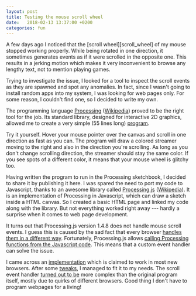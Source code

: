 ```yaml
---
layout: post
title: Testing the mouse scroll wheel
date:   2018-02-13 13:37:00 +0200
categories: fun
---
```


<div class="home">

  <script type="text/javascript" src="/scripts/processing-1.4.8.min.js"></script>

<div markdown="1">
A few days ago I noticed that the [scroll wheel][scroll_wheel] of my mouse stopped working properly. While being rotated in one direction, it sometimes generates events as if it were scrolled in the opposite one. This results in a jerking motion which makes it very inconvenient to browse any lengthy text, not to mention playing games.

Trying to investigate the issue, I looked for a tool to inspect the scroll events as they are spawned and spot any anomalies. In fact, since I wasn't going to install random apps into my system, I was looking for web pages only. For some reason, I couldn't find one, so I decided to write my own. 

The programming language [Processing][processing] ([Wikipedia][processing_wikipedia]) proved to be the right tool  for the job. Its standard library, designed for interactive 2D graphics, allowed me to create a very simple (55 lines long) [program][sketch_github].

[scroll_wheel]:https://en.wikipedia.org/wiki/Scroll_wheel
[processing]:https://processing.org
[processing_wikipedia]:https://en.wikipedia.org/wiki/Processing_(programming_language)
[sketch_github]:https://github.com/fractalglider/fractalglider.github.io/blob/master/scripts/mouseScrollTest/mouseScrollTest.pde
</div>

  <div id="sketch-float" style="float: left; margin-right: 10px">
    <canvas id="sketch" data-processing-sources="/scripts/mouseScrollTest/mouseScrollTest.pde"></canvas>
    <script type="text/javascript" src="/scripts/mouseScrollTest/scrollEventHandler.js"></script>
  </div>

<div markdown="1">
Try it yourself. Hover your mouse pointer over the canvas and scroll in one direction as fast as you can. The program will draw a colored streamer moving to the right and also in the direction you're scrolling. As long as you don't change scrolling direction, the streamer should stay the same color. If you see spots of a different color, it means that your mouse wheel is glitchy too.

Having written the program to run in the Processing sketchbook, I decided to share it by publishing it here. I was spared the need to port my code to Javascript, thanks to an awesome library called [Processing.js][processingjs] ([Wikipedia][processingjs_wikipedia]). It is an implementation of Processing in Javascript, which can draw a sketch inside a HTML canvas. So I created a basic HTML page and linked my code along with the library. But not everything worked right away --- hardly a surprise when it comes to web page development.

It turns out that Processing.js version 1.4.8 does not handle mouse scroll events. I guess this is caused by the sad fact that every browser [handles them in a different way][browser_problems]. Fortunately, Processing.js allows [calling Processing functions from the Javascript code][processing_js_binding]. This means that a custom event handler can solve the issue.

I came across an [implementation][js_scroll_handler] which is claimed to work in most new browsers. After some [tweaks][event_handling_tweak], I managed to fit it to my needs. The scroll event handler [turned out to be][event_handler_github] more complex than the original program itself, mostly due to quirks of different browsers. Good thing I don't have to program webpages for a living!

[processingjs]:http://processingjs.org/
[processingjs_wikipedia]:https://en.wikipedia.org/wiki/Processing.js
[processing_js_binding]:http://processingjs.org/articles/jsQuickStart.html#accessingprocessingfromjs
[browser_problems]:https://stackoverflow.com/questions/25204282/mousewheel-wheel-and-dommousescroll-in-javascript
[js_scroll_handler]:http://www.emanueleferonato.com/2006/07/29/mouse-wheel-handler-in-javascript
[event_handling_tweak]:https://stackoverflow.com/questions/10313142/javascript-capture-mouse-wheel-event-and-do-not-scroll-the-page
[event_handler_github]:https://github.com/fractalglider/fractalglider.github.io/blob/master/scripts/mouseScrollTest/scrollEventHandler.js
</div>

</div>
